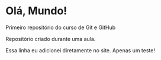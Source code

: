 # Olá, Mundo!
 Primeiro repositório do curso de Git e GitHub

 Repositório criado durante uma aula.

Essa linha eu adicionei diretamente no site. Apenas um teste!
